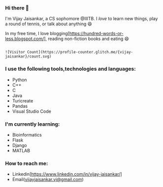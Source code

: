 ### Hi there 👋

<!--
**vijay-jaisankar/vijay-jaisankar** is a ✨ _special_ ✨ repository because its `README.md` (this file) appears on your GitHub profile.

Here are some ideas to get you started:

- 🔭 I’m currently working on ...
- 🌱 I’m currently learning ...
- 👯 I’m looking to collaborate on ...
- 🤔 I’m looking for help with ...
- 💬 Ask me about ...
- 📫 How to reach me: ...
- 😄 Pronouns: ...
- ⚡ Fun fact: ...
-->

I'm Vijay Jaisankar, a CS sophomore @IIITB. I _love_ to learn new things, play a round of tennis, or talk about anything 😄   

In my free time, I love blogging[https://hundred-words-or-less.blogspot.com/], reading non-fiction books and eating 😄

```

![Visitor Count](https://profile-counter.glitch.me/{vijay-jaisankar}/count.svg)
```

### I use the following tools,technologies and languages:
  - Python
  - C++
  - C
  - Java
  - Turicreate
  - Pandas
  - Visual Studio Code
  
  
### I'm currently learning:
  - Bioinformatics
  - Flask
  - Django
  - MATLAB
  
  
### How to reach me:
  - Linkedin[https://www.linkedin.com/in/vijay-jaisankar/]
  - Email(vijayjaisankar.vj@gmail.com)
  
  

